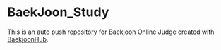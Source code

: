 # BaekJoon_Study
This is an auto push repository for Baekjoon Online Judge created with [BaekjoonHub](https://github.com/BaekjoonHub/BaekjoonHub).

